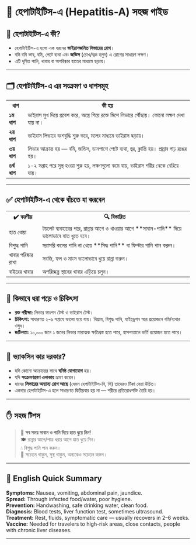 # 🦠 হেপাটাইটিস-এ (Hepatitis-A) সহজ গাইড

## 📌 হেপাটাইটিস-এ কী?

- হেপাটাইটিস-এ হলো এক ধরনের **ভাইরাসজনিত লিভারের রোগ**।
- বমি বমি ভাব, বমি, পেটে ব্যথা এবং **জন্ডিস** (চোখ/ত্বক হলুদ) এ রোগের সাধারণ লক্ষণ।
- এটি দূষিত পানি, খাবার বা অপরিষ্কার হাতের মাধ্যমে ছড়ায়।

---

## 🗂️ হেপাটাইটিস-এ এর সংক্রমণ ও ধাপসমূহ

<table>
  <tr>
    <th>ধাপ</th>
    <th>কী হয়</th>
  </tr>
  <tr>
    <td><b>১ম ধাপ</b></td>
    <td>ভাইরাস মুখ দিয়ে প্রবেশ করে, অন্ত্রে গিয়ে রক্তে মিশে লিভারে পৌঁছায়। কোনো লক্ষণ দেখা যায় না।</td>
  </tr>
  <tr>
    <td><b>২য় ধাপ</b></td>
    <td>ভাইরাস লিভারে বংশবৃদ্ধি শুরু করে, মলের মাধ্যমে ভাইরাস ছড়ায়।</td>
  </tr>
  <tr>
    <td><b>৩য় ধাপ</b></td>
    <td>লিভার আক্রান্ত হয় — বমি, জন্ডিস, ডানপাশে পেটে ব্যথা, জ্বর, ক্লান্তি হয়। প্রস্রাব গাঢ় রঙের হয়।</td>
  </tr>
  <tr>
    <td><b>৪র্থ ধাপ</b></td>
    <td>১-২ সপ্তাহ পরে সুস্থ হওয়া শুরু হয়, লক্ষণগুলো কমে যায়, ভাইরাস শরীর থেকে বেরিয়ে যায়।</td>
  </tr>
</table>

---

## ✅ হেপাটাইটিস-এ থেকে বাঁচতে যা করবেন

<table>
  <tr>
    <th>✔️ করণীয়</th>
    <th>🔍 বিস্তারিত</th>
  </tr>
  <tr>
    <td>হাত ধোয়া</td>
    <td>টয়লেট ব্যবহারের পরে, রান্নার আগে ও খাওয়ার আগে **সাবান-পানি** দিয়ে ভালোভাবে হাত ধুতে হবে।</td>
  </tr>
  <tr>
    <td>বিশুদ্ধ পানি</td>
    <td>সরাসরি কলের পানি না খেয়ে **সিদ্ধ পানি** বা ফিল্টার পানি পান করুন।</td>
  </tr>
  <tr>
    <td>খাবার পরিষ্কার রাখা</td>
    <td>সবজি, ফল ও মাংস ভালোভাবে ধুয়ে রান্না করুন।</td>
  </tr>
  <tr>
    <td>বাইরের খাবার</td>
    <td>অপরিচ্ছন্ন স্থানের খাবার এড়িয়ে চলুন।</td>
  </tr>
</table>

---

## 🧪 কিভাবে ধরা পড়ে ও চিকিৎসা

- **রক্ত পরীক্ষা:** লিভার ফাংশন টেস্ট ও ভাইরাস টেস্ট।
- **চিকিৎসা:** সাধারণত ২-৬ সপ্তাহে ভালো হয়ে যায়। বিশ্রাম, বিশুদ্ধ পানি, হাইড্রেশন আর প্রয়োজনে বমি/ব্যথার ওষুধ।
- **জটিলতা:** ১০,০০০ জনে ১ জনের লিভার মারাত্মক ক্ষতিগ্রস্ত হতে পারে, হাসপাতালে ভর্তি প্রয়োজন হতে পারে।

---

## 💉 ভ্যাকসিন কার দরকার?

- যদি কোনো আক্রান্তের সাথে **ঘনিষ্ঠ যোগাযোগ** হয়।
- যদি **সংক্রমণপ্রবণ এলাকায়** ভ্রমণ করেন।
- যাদের **লিভারের অন্যান্য রোগ আছে** (যেমন হেপাটাইটিস-বি, সি) তাদেরও টিকা নেয়া উচিত।
- একবার হেপাটাইটিস-এ হলে সাধারণত দ্বিতীয়বার হয় না — শরীরে প্রতিরোধশক্তি তৈরি হয়।

---

## ✋ সহজ টিপস

> 🧼 **সব সময় সাবান ও পানি দিয়ে হাত ধুয়ে নিন!**  
> 🍽️ রান্নার আগে/পাত্র ধরার আগে হাত ধুয়ে নিন।  
> 💧 বিশুদ্ধ পানি পান করুন।  
> 💪 সচেতন থাকুন, সুস্থ থাকুন, অন্যকেও সচেতন করুন।

---

## 📘 English Quick Summary

**Symptoms:** Nausea, vomiting, abdominal pain, jaundice.  
**Spread:** Through infected food/water, poor hygiene.  
**Prevention:** Handwashing, safe drinking water, clean food.  
**Diagnosis:** Blood tests, liver function test, sometimes ultrasound.  
**Treatment:** Rest, fluids, symptomatic care — usually recovers in 2–6 weeks.  
**Vaccine:** Needed for travelers to high-risk areas, close contacts, people with chronic liver diseases.

---

